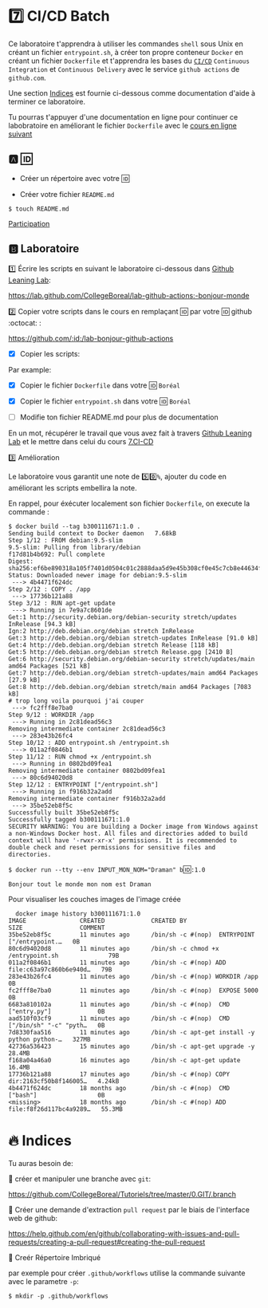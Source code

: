 # :seven: CI/CD Batch

Ce laboratoire t'apprendra à utiliser les commandes `shell` sous Unix en créant un fichier `entrypoint.sh`, à créer ton propre conteneur `Docker` en créant un fichier `Dockerfile` et t'apprendra les bases du [`CI/CD`](https://en.wikipedia.org/wiki/CI/CD) `Continuous Integration` et `Continuous Delivery` avec le service `github actions` de `github.com`.

Une section [Indices](#fire-indices) est fournie ci-dessous comme documentation d'aide à terminer ce laboratoire.

Tu pourras t'appuyer d'une documentation en ligne pour continuer ce labobratoire en améliorant le fichier `Dockerfile` avec le [cours en ligne suivant](https://www.linkedin.com/learning/docker-essential-training-3-image-creation-management-and-registry/analyzing-a-dockerfile)

## :a: :id:

* Créer un répertoire avec votre :id:

* Créer votre fichier `README.md`

```
$ touch README.md
```

[Participation](Participation.md)

## :b: Laboratoire

:one: Écrire les scripts en suivant le laboratoire ci-dessous dans [Github Leaning Lab](https://lab.github.com/CollegeBoreal):

https://lab.github.com/CollegeBoreal/lab-github-actions:-bonjour-monde


:two: Copier votre scripts dans le cours en remplaçant :id: par votre :id: github :octocat: :

https://github.com/:id:/lab-bonjour-github-actions

- [x] Copier les scripts:

Par example:

  - [x] Copier le fichier `Dockerfile` dans votre :id: `Boréal` 

  - [x] Copier le fichier `entrypoint.sh` dans votre :id: `Boréal` 


- [ ] Modifie ton fichier README.md pour plus de documentation


En un mot, récupérer le travail que vous avez fait à travers [Github Leaning Lab](https://lab.github.com/CollegeBoreal) et le mettre dans celui du cours [7.CI-CD](../7.CI-CD)

:three: Amélioration

Le laboratoire vous garantit une note de :five::zero:`%`, ajouter du code en améliorant les scripts embellira la note.

En rappel, pour éxécuter localement son fichier `Dockerfile`, on execute la commande :

```
$ docker build --tag b300111671:1.0 .
Sending build context to Docker daemon   7.68kB
Step 1/12 : FROM debian:9.5-slim
9.5-slim: Pulling from library/debian
f17d81b4b692: Pull complete                                                                                             Digest: sha256:ef6be890318a105f7401d0504c01c2888daa5d9e45b308cf0e45c7cb8e44634f
Status: Downloaded newer image for debian:9.5-slim
 ---> 4b4471f624dc
Step 2/12 : COPY . /app
 ---> 17736b121a88
Step 3/12 : RUN apt-get update
 ---> Running in 7e9a7c8601de
Get:1 http://security.debian.org/debian-security stretch/updates InRelease [94.3 kB]
Ign:2 http://deb.debian.org/debian stretch InRelease
Get:3 http://deb.debian.org/debian stretch-updates InRelease [91.0 kB]
Get:4 http://deb.debian.org/debian stretch Release [118 kB]
Get:5 http://deb.debian.org/debian stretch Release.gpg [2410 B]
Get:6 http://security.debian.org/debian-security stretch/updates/main amd64 Packages [521 kB]
Get:7 http://deb.debian.org/debian stretch-updates/main amd64 Packages [27.9 kB]
Get:8 http://deb.debian.org/debian stretch/main amd64 Packages [7083 kB]
# trop long voila pourquoi j'ai couper
 ---> fc2fff8e7ba0
Step 9/12 : WORKDIR /app
 ---> Running in 2c81dead56c3
Removing intermediate container 2c81dead56c3
 ---> 283e43b26fc4
Step 10/12 : ADD entrypoint.sh /entrypoint.sh
 ---> 011a2f0846b1
Step 11/12 : RUN chmod +x /entrypoint.sh
 ---> Running in 0802bd09fea1
Removing intermediate container 0802bd09fea1
 ---> 80c6d94020d8
Step 12/12 : ENTRYPOINT ["/entrypoint.sh"]
 ---> Running in f916b32a2add
Removing intermediate container f916b32a2add
 ---> 35be52eb8f5c
Successfully built 35be52eb8f5c
Successfully tagged b300111671:1.0
SECURITY WARNING: You are building a Docker image from Windows against a non-Windows Docker host. All files and directories added to build context will have '-rwxr-xr-x' permissions. It is recommended to double check and reset permissions for sensitive files and directories.

```
`$ docker run --tty --env INPUT_MON_NOM="Draman" b`:id:`:1.0`

`Bonjour tout le monde mon nom est Draman`

Pour visualiser les couches images de l'image créée


```
  docker image history b300111671:1.0
IMAGE               CREATED             CREATED BY                                      SIZE                COMMENT
35be52eb8f5c        11 minutes ago      /bin/sh -c #(nop)  ENTRYPOINT ["/entrypoint.…   0B
80c6d94020d8        11 minutes ago      /bin/sh -c chmod +x /entrypoint.sh              79B
011a2f0846b1        11 minutes ago      /bin/sh -c #(nop) ADD file:c63a97c860b6e940d…   79B
283e43b26fc4        11 minutes ago      /bin/sh -c #(nop) WORKDIR /app                  0B
fc2fff8e7ba0        11 minutes ago      /bin/sh -c #(nop)  EXPOSE 5000                  0B
6683a810102a        11 minutes ago      /bin/sh -c #(nop)  CMD ["entry.py"]             0B
aad510f03cf9        11 minutes ago      /bin/sh -c #(nop)  CMD ["/bin/sh" "-c" "pyth…   0B
7d8330faa516        11 minutes ago      /bin/sh -c apt-get install -y python python-…   327MB
42736a536423        15 minutes ago      /bin/sh -c apt-get upgrade -y                   28.4MB
f168a04a46a0        16 minutes ago      /bin/sh -c apt-get update                       16.4MB
17736b121a88        17 minutes ago      /bin/sh -c #(nop) COPY dir:2163cf50b8f146005…   4.24kB
4b4471f624dc        18 months ago       /bin/sh -c #(nop)  CMD ["bash"]                 0B
<missing>           18 months ago       /bin/sh -c #(nop) ADD file:f8f26d117bc4a9289…   55.3MB

```

# :fire: Indices 

Tu auras besoin de:

:round_pushpin: créer et manipuler une branche avec `git`:

https://github.com/CollegeBoreal/Tutoriels/tree/master/0.GIT/.branch

:round_pushpin: Créer une demande d'extraction `pull request` par le biais de l'interface web de github: 

https://help.github.com/en/github/collaborating-with-issues-and-pull-requests/creating-a-pull-request#creating-the-pull-request

:round_pushpin: Creér Répertoire Imbriqué

par exemple pour créer `.github/workflows` utilise la commande suivante avec le parametre `-p`:

```
$ mkdir -p .github/workflows
```
